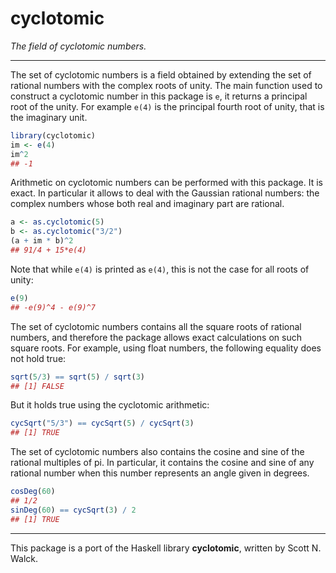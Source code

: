 cyclotomic
================

*The field of cyclotomic numbers.*

------------------------------------------------------------------------

The set of cyclotomic numbers is a field obtained by extending the set
of rational numbers with the complex roots of unity. The main function
used to construct a cyclotomic number in this package is `e`, it returns
a principal root of the unity. For example `e(4)` is the principal
fourth root of unity, that is the imaginary unit.

``` r
library(cyclotomic)
im <- e(4)
im^2
## -1
```

Arithmetic on cyclotomic numbers can be performed with this package. It
is exact. In particular it allows to deal with the Gaussian rational
numbers: the complex numbers whose both real and imaginary part are
rational.

``` r
a <- as.cyclotomic(5)
b <- as.cyclotomic("3/2")
(a + im * b)^2
## 91/4 + 15*e(4)
```

Note that while `e(4)` is printed as `e(4)`, this is not the case for
all roots of unity:

``` r
e(9)
## -e(9)^4 - e(9)^7
```

The set of cyclotomic numbers contains all the square roots of rational
numbers, and therefore the package allows exact calculations on such
square roots. For example, using float numbers, the following equality
does not hold true:

``` r
sqrt(5/3) == sqrt(5) / sqrt(3)
## [1] FALSE
```

But it holds true using the cyclotomic arithmetic:

``` r
cycSqrt("5/3") == cycSqrt(5) / cycSqrt(3)
## [1] TRUE
```

The set of cyclotomic numbers also contains the cosine and sine of the
rational multiples of pi. In particular, it contains the cosine and sine
of any rational number when this number represents an angle given in
degrees.

``` r
cosDeg(60)
## 1/2
sinDeg(60) == cycSqrt(3) / 2
## [1] TRUE
```

------------------------------------------------------------------------

This package is a port of the Haskell library **cyclotomic**, written by
Scott N. Walck.
